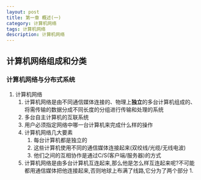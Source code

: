 ```yaml
---
layout: post
title: 第一章 概述(一)
category: 计算机网络
tags: 计算机网络
description: 计算机网络
---
```

## 计算机网络组成和分类

### 计算机网络与分布式系统
1. 计算机网络
    1. 计算机网络是由不同通信媒体连接的、物理上**独立**的多台计算机组成的、将需传输的数据分成不同长度的分组进行传输和处理的系统
    2. 多台自主计算机的互联系统
    3. 用户必须指定网络中哪一台计算机来完成什么样的操作
    4. 计算机网络几大要素
        1. 每台计算机都是独立的
        2. 这些计算机使用不同的通信媒体连接起来(双绞线/光缆/无线电波)
        3. 他们之间的互相协作是通过C/S(客户端/服务器)的方式
    5. 计算机网络是由多台计算机互连起来,那么他是怎么样互连起来呢?不可能都用通信媒体把他连接起来,否则地球上布满了线路,它分为了两个部分
        1. 
        

